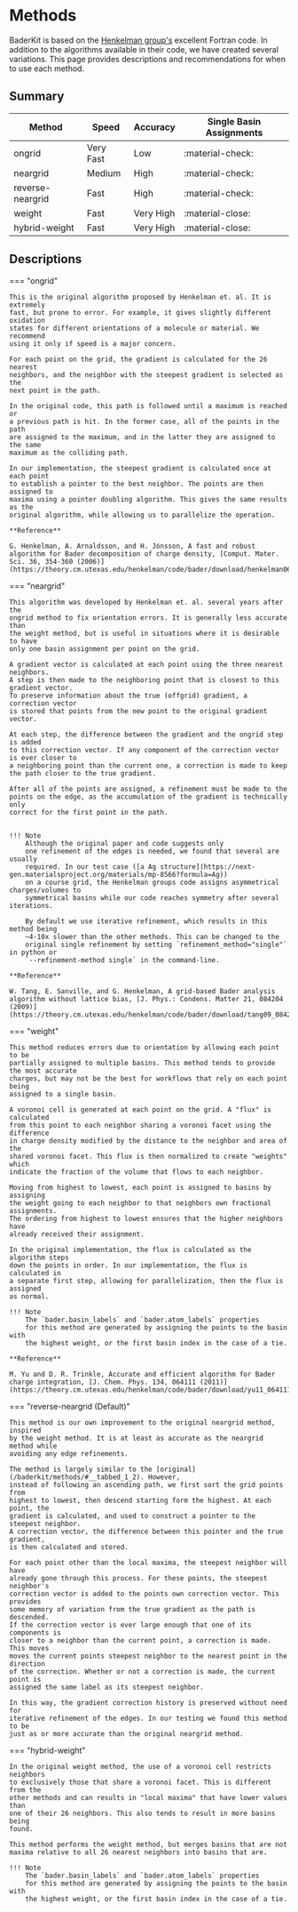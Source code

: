# Methods

BaderKit is based on the [Henkelman group's](https://theory.cm.utexas.edu/henkelman/code/bader/) excellent Fortran code.
In addition to the algorithms available in their code, we have created several
variations. This page provides descriptions and recommendations for when to use
each method.

## Summary

| Method        | Speed   | Accuracy | Single Basin Assignments |
|---------------|---------|----------|--------------------------|
|ongrid         |Very Fast|Low       |:material-check:          |
|neargrid       |Medium   |High      |:material-check:          |
|reverse-neargrid|Fast    |High      |:material-check:          |
|weight         |Fast     |Very High |:material-close:          |
|hybrid-weight  |Fast     |Very High |:material-close:          |

## Descriptions

=== "ongrid"
    
    This is the original algorithm proposed by Henkelman et. al. It is extremely
    fast, but prone to error. For example, it gives slightly different oxidation 
    states for different orientations of a molecule or material. We recommend 
    using it only if speed is a major concern.
    
    For each point on the grid, the gradient is calculated for the 26 nearest 
    neighbors, and the neighbor with the steepest gradient is selected as the 
    next point in the path.
    
    In the original code, this path is followed until a maximum is reached or
    a previous path is hit. In the former case, all of the points in the path
    are assigned to the maximum, and in the latter they are assigned to the same
    maximum as the colliding path.
    
    In our implementation, the steepest gradient is calculated once at each point
    to establish a pointer to the best neighbor. The points are then assigned to 
    maxima using a pointer doubling algorithm. This gives the same results as the 
    original algorithm, while allowing us to parallelize the operation.
    
    **Reference**
    
    G. Henkelman, A. Arnaldsson, and H. Jónsson, A fast and robust algorithm for Bader decomposition of charge density, [Comput. Mater. Sci. 36, 354-360 (2006)](https://theory.cm.utexas.edu/henkelman/code/bader/download/henkelman06_354.pdf)
    
=== "neargrid"
    
    This algorithm was developed by Henkelman et. al. several years after the
    ongrid method to fix orientation errors. It is generally less accurate than 
    the weight method, but is useful in situations where it is desirable to have 
    only one basin assignment per point on the grid.
    
    A gradient vector is calculated at each point using the three nearest neighbors. 
    A step is then made to the neighboring point that is closest to this gradient vector. 
    To preserve information about the true (offgrid) gradient, a correction vector 
    is stored that points from the new point to the original gradient vector.
    
    At each step, the difference between the gradient and the ongrid step is added 
    to this correction vector. If any component of the correction vector is ever closer to 
    a neighboring point than the current one, a correction is made to keep 
    the path closer to the true gradient.
    
    After all of the points are assigned, a refinement must be made to the 
    points on the edge, as the accumulation of the gradient is technically only
    correct for the first point in the path.
    
    
    !!! Note
        Although the original paper and code suggests only 
        one refinement of the edges is needed, we found that several are usually
        required. In our test case ([a Ag structure](https://next-gen.materialsproject.org/materials/mp-8566?formula=Ag)) 
        on a course grid, the Henkelman groups code assigns asymmetrical charges/volumes to 
        symmetrical basins while our code reaches symmetry after several iterations.
        
        By default we use iterative refinement, which results in this method being
        ~4-10x slower than the other methods. This can be changed to the
        original single refinement by setting `refinement_method="single"` in python or
        `--refinement-method single` in the command-line.
    
    **Reference**
    
    W. Tang, E. Sanville, and G. Henkelman, A grid-based Bader analysis algorithm without lattice bias, [J. Phys.: Condens. Matter 21, 084204 (2009)](https://theory.cm.utexas.edu/henkelman/code/bader/download/tang09_084204.pdf)
 
=== "weight"

    This method reduces errors due to orientation by allowing each point to be
    partially assigned to multiple basins. This method tends to provide the most accurate 
    charges, but may not be the best for workflows that rely on each point being
    assigned to a single basin.
    
    A voronoi cell is generated at each point on the grid. A "flux" is calculated 
    from this point to each neighbor sharing a voronoi facet using the difference 
    in charge density modified by the distance to the neighbor and area of the 
    shared voronoi facet. This flux is then normalized to create "weights" which
    indicate the fraction of the volume that flows to each neighbor.
    
    Moving from highest to lowest, each point is assigned to basins by assigning
    the weight going to each neighbor to that neighbors own fractional assignments.
    The ordering from highest to lowest ensures that the higher neighbors have
    already received their assignment.
    
    In the original implementation, the flux is calculated as the algorithm steps
    down the points in order. In our implementation, the flux is calculated in
    a separate first step, allowing for parallelization, then the flux is assigned
    as normal.
    
    !!! Note
        The `bader.basin_labels` and `bader.atom_labels` properties 
        for this method are generated by assigning the points to the basin with 
        the highest weight, or the first basin index in the case of a tie.
    
    **Reference**
    
    M. Yu and D. R. Trinkle, Accurate and efficient algorithm for Bader charge integration, [J. Chem. Phys. 134, 064111 (2011)](https://theory.cm.utexas.edu/henkelman/code/bader/download/yu11_064111.pdf)   

=== "reverse-neargrid (Default)"
    
    This method is our own improvement to the original neargrid method, inspired
    by the weight method. It is at least as accurate as the neargrid method while
    avoiding any edge refinements.
    
    The method is largely similar to the [original](/baderkit/methods/#__tabbed_1_2). However,
    instead of following an ascending path, we first sort the grid points from
    highest to lowest, then descend starting form the highest. At each point, the 
    gradient is calculated, and used to construct a pointer to the steepest neighbor.
    A correction vector, the difference between this pointer and the true gradient, 
    is then calculated and stored.
    
    For each point other than the local maxima, the steepest neighbor will have
    already gone through this process. For these points, the steepest neighbor's
    correction vector is added to the points own correction vector. This provides
    some memory of variation from the true gradient as the path is descended.
    If the correction vector is ever large enough that one of its components is
    closer to a neighbor than the current point, a correction is made. This moves
    moves the current points steepest neighbor to the nearest point in the direction
    of the correction. Whether or not a correction is made, the current point is
    assigned the same label as its steepest neighbor.
    
    In this way, the gradient correction history is preserved without need for
    iterative refinement of the edges. In our testing we found this method to be 
    just as or more accurate than the original neargrid method.
    
=== "hybrid-weight"

    In the original weight method, the use of a voronoi cell restricts neighbors
    to exclusively those that share a voronoi facet. This is different from the
    other methods and can results in "local maxima" that have lower values than
    one of their 26 neighbors. This also tends to result in more basins being
    found.
    
    This method performs the weight method, but merges basins that are not
    maxima relative to all 26 nearest neighbors into basins that are.
    
    !!! Note
        The `bader.basin_labels` and `bader.atom_labels` properties 
        for this method are generated by assigning the points to the basin with 
        the highest weight, or the first basin index in the case of a tie.
    